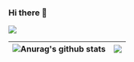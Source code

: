 ### Hi there 👋

![](https://github.com/evgeny-net-x/github-stats/blob/master/generated/overview.svg)

| <img align="center" src="https://github-readme-stats.vercel.app/api?username=evgeny-net-x&include_all_commits=true&hide=issues,contribs&hide_title=true&show_icons=true&include_all_commits=true&theme=buefy&hide_border=true" alt="Anurag's github stats" /> | <img align="center" src="https://github-readme-stats.vercel.app/api/top-langs/?username=evgeny-net-x&hide=jupyter%20notebook,html,css&langs_count=6&layout=compact&theme=buefy&hide_border=true" /> |
  | ------------- | ------------- |
